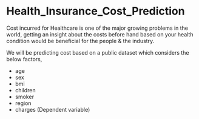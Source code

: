 # Health_Insurance_Cost_Prediction

  Cost incurred for Healthcare is one of the major growing problems in the world, 
  getting an insight about the costs before hand based on your health condition would be 
  beneficial for the people & the industry.
  
We will be predicting cost based on a public dataset which considers the below factors,
* age
* sex
* bmi
* children
* smoker
* region
* charges (Dependent variable)
